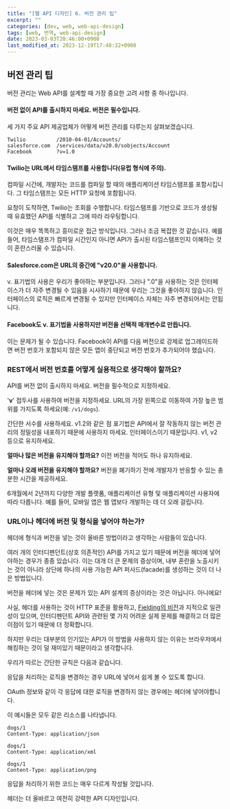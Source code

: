 ```yaml
---
title: "[웹 API 디자인] 6. 버전 관리 팁"
excerpt: ""
categories: [dev, web, web-api-design]
tags: [web, 번역, web-api-design]
date: 2023-03-03T20:46:00+0900
last_modified_at: 2023-12-19T17:48:32+0900
---
```


## 버전 관리 팁

버전 관리는 Web API를 설계할 때 가장 중요한 고려 사항 중 하나입니다.

#### 버전 없이 API를 출시하지 마세요. 버전은 필수입니다.

세 가지 주요 API 제공업체가 어떻게 버전 관리를 다루는지 살펴보겠습니다.

```text
Twilio          /2010-04-01/Accounts/
salesforce.com  /services/data/v20.0/sobjects/Account
Facebook        ?v=1.0
```

#### Twilio는 URL에서 타임스탬프를 사용합니다(유럽 형식에 주의).

컴파일 시간에, 개발자는 코드를 컴파일 할 때의 애플리케이션 타임스탬프를 포함시킵니다.
그 타임스탬프는 모든 HTTP 요청에 포함됩니다.

요청이 도착하면, Twilio는 조회를 수행합니다.
타임스탬프를 기반으로 코드가 생성될 때 유효했던 API를 식별하고 그에 따라 라우팅합니다.

이것은 매우 똑똑하고 흥미로운 접근 방식입니다.
그러나 조금 복잡한 것 같습니다.
예를 들어, 타임스탬프가 컴파일 시간인지 아니면 API가 출시된 타임스탬프인지 이해하는 것이 혼란스러울 수 있습니다.

#### Salesforce.com은 URL의 중간에 "v20.0"을 사용합니다.

v. 표기법의 사용은 우리가 좋아하는 부분입니다.
그러나 ".0"을 사용하는 것은 인터페이스가 더 자주 변경될 수 있음을 시사하기 때문에 우리는 그것을 좋아하지 않습니다.
인터페이스의 로직은 빠르게 변경될 수 있지만 인터페이스 자체는 자주 변경되어서는 안됩니다.

#### Facebook도 v. 표기법을 사용하지만 버전을 선택적 매개변수로 만듭니다.

이는 문제가 될 수 있습니다.
Facebook이 API를 다음 버전으로 강제로 업그레이드하면 버전 번호가 포함되지 않은 모든 앱이 중단되고 버전 번호가 추가되어야 했습니다.

### REST에서 버전 번호를 어떻게 실용적으로 생각해야 할까요?

API를 버전 없이 출시하지 마세요.
버전을 필수적으로 지정하세요.

'**v**' 접두사를 사용하여 버전을 지정하세요.
URL의 가장 왼쪽으로 이동하여 가장 높은 범위를 가지도록 하세요(예: `/v1/dogs`).

간단한 서수를 사용하세요.
v1.2와 같은 점 표기법은 API에서 잘 작동하지 않는 버전 관리의 정밀성을 내포하기 때문에 사용하지 마세요.
인터페이스이기 때문입니다.
v1, v2 등으로 유지하세요.

**얼마나 많은 버전을 유지해야 할까요?**
이전 버전을 적어도 하나 유지하세요.

**얼마나 오래 버전을 유지해야 할까요?**
버전을 폐기하기 전에 개발자가 반응할 수 있는 충분한 시간을 제공하세요.

6개월에서 2년까지 다양한 개발 플랫폼, 애플리케이션 유형 및 애플리케이션 사용자에 따라 다릅니다.
예를 들어, 모바일 앱은 웹 앱보다 개발하는 데 더 오래 걸립니다.

### URL이나 헤더에 버전 및 형식을 넣어야 하는가?

헤더에 형식과 버전을 넣는 것이 올바른 방법이라고 생각하는 사람들이 있습니다.

여러 개의 인터디펜던트(상호 의존적인) API를 가지고 있기 때문에 버전을 헤더에 넣어야하는 경우가 종종 있습니다.
이는 대개 더 큰 문제의 증상이며, 내부 혼란을 노출시키는 것이 아니라 상단에 하나의 사용 가능한 API 퍼사드(facade)를 생성하는 것이 더 나은 방법입니다.

버전을 헤더에 넣는 것은 문제가 있는 API 설계의 증상이라는 것은 아닙니다.
아니에요!

사실, 헤더를 사용하는 것이 HTTP 표준을 활용하고, [Fielding의 비전](http://www.ics.uci.edu/~fielding/pubs/dissertation/top.htm)과 지적으로 일관성이 있으며, 인터디펜던트 API와 관련된 몇 가지 어려운 실제 문제를 해결하고 더 많은 이점이 있기 때문에 더 정확합니다.

하지만 우리는 대부분의 인기있는 API가 이 방법을 사용하지 않는 이유는 브라우저에서 해킹하는 것이 덜 재미있기 때문이라고 생각합니다.

우리가 따르는 간단한 규칙은 다음과 같습니다.

응답을 처리하는 로직을 변경하는 경우 URL에 넣어서 쉽게 볼 수 있도록 합니다.

OAuth 정보와 같이 각 응답에 대한 로직을 변경하지 않는 경우에는 헤더에 넣어야합니다.

이 예시들은 모두 같은 리소스를 나타냅니다.

```text
dogs/1
Content-Type: application/json
```

```text
dogs/1
Content-Type: application/xml
```

```text
dogs/1
Content-Type: application/png
```

응답을 처리하기 위한 코드는 매우 다르게 작성될 것입니다.

헤더는 더 올바르고 여전히 강력한 API 디자인입니다.
